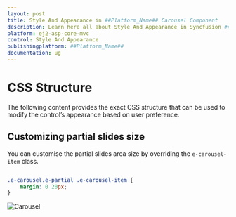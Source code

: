 ```yaml
---
layout: post
title: Style And Appearance in ##Platform_Name## Carousel Component
description: Learn here all about Style And Appearance in Syncfusion ##Platform_Name## Carousel component of Syncfusion Essential JS 2 and more.
platform: ej2-asp-core-mvc
control: Style And Appearance
publishingplatform: ##Platform_Name##
documentation: ug
---
```


# CSS Structure

The following content provides the exact CSS structure that can be used to modify the control’s appearance based on user preference.

## Customizing partial slides size

You can customise the partial slides area size by overriding the `e-carousel-item` class.

```CSS

.e-carousel.e-partial .e-carousel-item {
    margin: 0 20px;
}

```

![Carousel](./images/partial-slide.png)